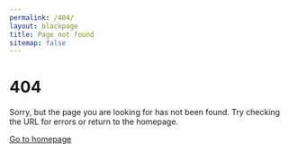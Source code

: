 ```yaml
---
permalink: /404/
layout: blackpage
title: Page not found
sitemap: false
---
```


# 404
Sorry, but the page you are looking for has not been found. Try checking the URL for errors or return to the homepage.

<a class="button" href="/">Go to homepage</a>


<!-- <script type="text/javascript">
  var GOOG_FIXURL_LANG = '{{ site.language }}';
  var GOOG_FIXURL_SITE = '{{ site.url }}'
</script>
<script type="text/javascript"
  src="http://linkhelp.clients.google.com/tbproxy/lh/wm/fixurl.js">
</script> -->
